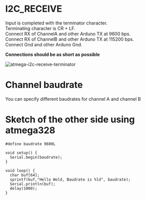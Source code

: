 # I2C_RECEIVE
Input is completed with the terminator character.   
Terminating character is CR + LF.   
Connect RX of ChannelA and other Arduno TX at 9600 bps.   
Connect RX of ChannelB and other Arduno TX at 115200 bps.   
Connect Gnd and other Arduno Gnd.   

__Connections should be as short as possible__

![atmega-i2c-receive-terminator](https://user-images.githubusercontent.com/6020549/147806077-1eedccf0-8d04-4961-95b2-a24a683e0806.jpg)

# Channel baudrate
You can specify different baudrates for channel A and channel B

# Sketch of the other side using atmega328
```
#define baudrate 9600L

void setup() {
  Serial.begin(baudrate);
}

void loop() {
  char buf[64];
  sprintf(buf,"Hello Wold, Baudrate is %ld", baudrate);
  Serial.println(buf);
  delay(1000);
}
```

